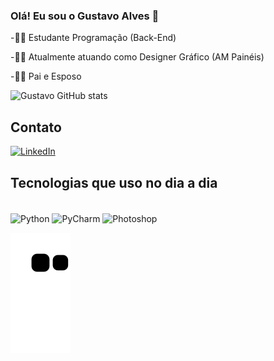 ### Olá! Eu sou o Gustavo Alves 🧙

-👨‍🎓 Estudante Programação (Back-End)

-👩‍💻 Atualmente atuando como Designer Gráfico (AM Painéis)

-👩‍👦 Pai e Esposo

![Gustavo GitHub stats](https://github-readme-stats.vercel.app/api?username=Gustavo-BackEnd&show_icons=true&theme=highcontrast)

## Contato
[![LinkedIn](https://img.shields.io/badge/LinkedIn-0077B5?style=for-the-badge&logo=linkedin&logoColor=white)](https://www.linkedin.com/in/gustavo-alves-lima-78a871180/)

## Tecnologias que uso no dia a dia
<div style="display inline_block"><br/>
  <img align="center" alt="Python" src="https://img.shields.io/badge/Python-14354C?style=for-the-badge&logo=python&logoColor=white"/>
  <img align="center" alt="PyCharm" src="https://img.shields.io/badge/PyCharm-000000.svg?&style=for-the-badge&logo=PyCharm&logoColor=white"/>
  <img align="center" alt="Photoshop" src="https://img.shields.io/badge/Adobe%20Photoshop-31A8FF?style=for-the-badge&logo=Adobe%20Photoshop&logoColor=black"/>
</div>

![Snake animation](https://github.com/rafaballerini/rafaballerini/blob/output/github-contribution-grid-snake.svg)
